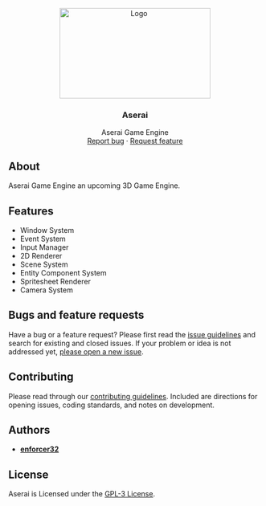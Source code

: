 <p align="center">
  <a href="https://aserai.com/">
    <img src="Resources/Branding/AseraiBannerSmall.png" alt="Logo" width=300 height=180>
  </a>

  <h3 align="center">Aserai</h3>

  <p align="center">
    Aserai Game Engine
    <br>
    <a href="https://github.com/enforcer32/Aserai/issues/new?labels=bug">Report bug</a>
    ·
    <a href="https://github.com/enforcer32/Aserai/issues/new?labels=feature">Request feature</a>
  </p>
</p>

## About

Aserai Game Engine an upcoming 3D Game Engine.

## Features

- Window System
- Event System
- Input Manager
- 2D Renderer
- Scene System
- Entity Component System
- Spritesheet Renderer
- Camera System

## Bugs and feature requests

Have a bug or a feature request? Please first read the [issue guidelines](https://github.com/enforcer32/Aserai/blob/master/CONTRIBUTING.md) and search for existing and closed issues. If your problem or idea is not addressed yet, [please open a new issue](https://github.com/enforcer32/Aserai/issues/new).

## Contributing

Please read through our [contributing guidelines](https://github.com/enforcer32/Aserai/blob/master/CONTRIBUTING.md). Included are directions for opening issues, coding standards, and notes on development.
## Authors

- [**enforcer32**](https://github.com/enforcer32)

## License

Aserai is Licensed under the [GPL-3 License](https://github.com/enforcer32/Aserai/blob/master/COPYING.txt).
